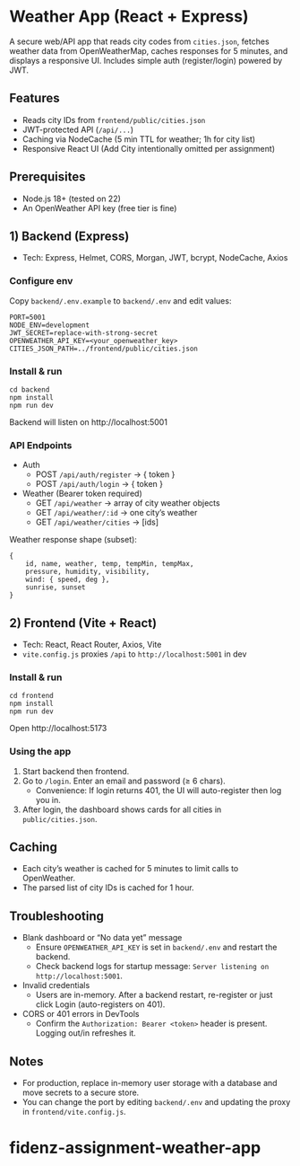 # Weather App (React + Express)

A secure web/API app that reads city codes from `cities.json`, fetches weather data from OpenWeatherMap, caches responses for 5 minutes, and displays a responsive UI. Includes simple auth (register/login) powered by JWT.

## Features
- Reads city IDs from `frontend/public/cities.json`
- JWT-protected API (`/api/...`)
- Caching via NodeCache (5 min TTL for weather; 1h for city list)
- Responsive React UI (Add City intentionally omitted per assignment)

## Prerequisites
- Node.js 18+ (tested on 22)
- An OpenWeather API key (free tier is fine)

## 1) Backend (Express)
- Tech: Express, Helmet, CORS, Morgan, JWT, bcrypt, NodeCache, Axios

### Configure env
Copy `backend/.env.example` to `backend/.env` and edit values:

```
PORT=5001
NODE_ENV=development
JWT_SECRET=replace-with-strong-secret
OPENWEATHER_API_KEY=<your_openweather_key>
CITIES_JSON_PATH=../frontend/public/cities.json
```

### Install & run
```
cd backend
npm install
npm run dev
```
Backend will listen on http://localhost:5001

### API Endpoints
- Auth
	- POST `/api/auth/register` → { token }
	- POST `/api/auth/login` → { token }
- Weather (Bearer token required)
	- GET `/api/weather` → array of city weather objects
	- GET `/api/weather/:id` → one city’s weather
	- GET `/api/weather/cities` → [ids]

Weather response shape (subset):
```
{
	id, name, weather, temp, tempMin, tempMax,
	pressure, humidity, visibility,
	wind: { speed, deg },
	sunrise, sunset
}
```

## 2) Frontend (Vite + React)
- Tech: React, React Router, Axios, Vite
- `vite.config.js` proxies `/api` to `http://localhost:5001` in dev

### Install & run
```
cd frontend
npm install
npm run dev
```
Open http://localhost:5173

### Using the app
1. Start backend then frontend.
2. Go to `/login`. Enter an email and password (≥ 6 chars).
	 - Convenience: If login returns 401, the UI will auto-register then log you in.
3. After login, the dashboard shows cards for all cities in `public/cities.json`.

## Caching
- Each city’s weather is cached for 5 minutes to limit calls to OpenWeather.
- The parsed list of city IDs is cached for 1 hour.

## Troubleshooting
- Blank dashboard or “No data yet” message
	- Ensure `OPENWEATHER_API_KEY` is set in `backend/.env` and restart the backend.
	- Check backend logs for startup message: `Server listening on http://localhost:5001`.
- Invalid credentials
	- Users are in-memory. After a backend restart, re-register or just click Login (auto-registers on 401).
- CORS or 401 errors in DevTools
	- Confirm the `Authorization: Bearer <token>` header is present. Logging out/in refreshes it.

## Notes
- For production, replace in-memory user storage with a database and move secrets to a secure store.
- You can change the port by editing `backend/.env` and updating the proxy in `frontend/vite.config.js`.

# fidenz-assignment-weather-app